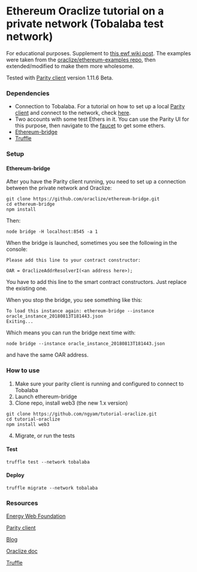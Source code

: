 # Ethereum Oraclize tutorial on a private network (Tobalaba test network)

For educational purposes. Supplement to [this ewf wiki post](https://energyweb.atlassian.net/wiki/spaces/EWF/pages/558432257/Data+for+your+contracts+Oracles+with+Oraclize). The examples were taken from the [oraclize/ethereum-examples repo](https://github.com/oraclize/ethereum-examples), then extended/modified to make them more wholesome.

Tested with [Parity client](https://github.com/paritytech/parity-ethereum) version 1.11.6 Beta.

### Dependencies

- Connection to Tobalaba. For a tutorial on how to set up a local [Parity client](https://github.com/paritytech/parity-ethereum) and connect to the network, check [here](https://energyweb.atlassian.net/wiki/spaces/EWF/pages/72974337/Install+the+Energy-Web+Client).
- Two accounts with some test Ethers in it. You can use the Parity UI for this purpose, then navigate to the [faucet](http://tobalaba.slock.it/faucet/) to get some ethers.
- [Ethereum-bridge](https://github.com/oraclize/ethereum-bridge)
- [Truffle](https://truffleframework.com/)

### Setup

#### Ethereum-bridge
After you have the Parity client running, you need to set up a connection between the private network and Oraclize:
```
git clone https://github.com/oraclize/ethereum-bridge.git
cd ethereum-bridge
npm install
```
Then:
```
node bridge -H localhost:8545 -a 1
```
When the bridge is launched, sometimes you see the following in the console:
```
Please add this line to your contract constructor:

OAR = OraclizeAddrResolverI(<an address here>);
```
You have to add this line to the smart contract constructors. Just replace the existing one.

When you stop the bridge, you see something like this:
```
To load this instance again: ethereum-bridge --instance oracle_instance_20180813T181443.json
Exiting...
```
Which means you can run the bridge next time with:
```
node bridge --instance oracle_instance_20180813T181443.json
```
and have the same OAR address. 

### How to use

 1. Make sure your parity client is running and configured to connect to Tobalaba
 2. Launch ethereum-bridge
 3. Clone repo, install web3 (the new 1.x version)
   ```
   git clone https://github.com/ngyam/tutorial-oraclize.git
   cd tutorial-oraclize
   npm install web3
   ```
 4. Migrate, or run the tests

#### Test
```
truffle test --network tobalaba
```

#### Deploy
```
truffle migrate --network tobalaba
```

### Resources

[Energy Web Foundation](http://www.energyweb.org/)

[Parity client](https://github.com/paritytech/parity-ethereum)

[Blog](https://medium.com/coinmonks/using-apis-in-your-ethereum-smart-contract-with-oraclize-95656434292e)

[Oraclize doc](https://docs.oraclize.it/)

[Truffle](https://truffleframework.com/)  

